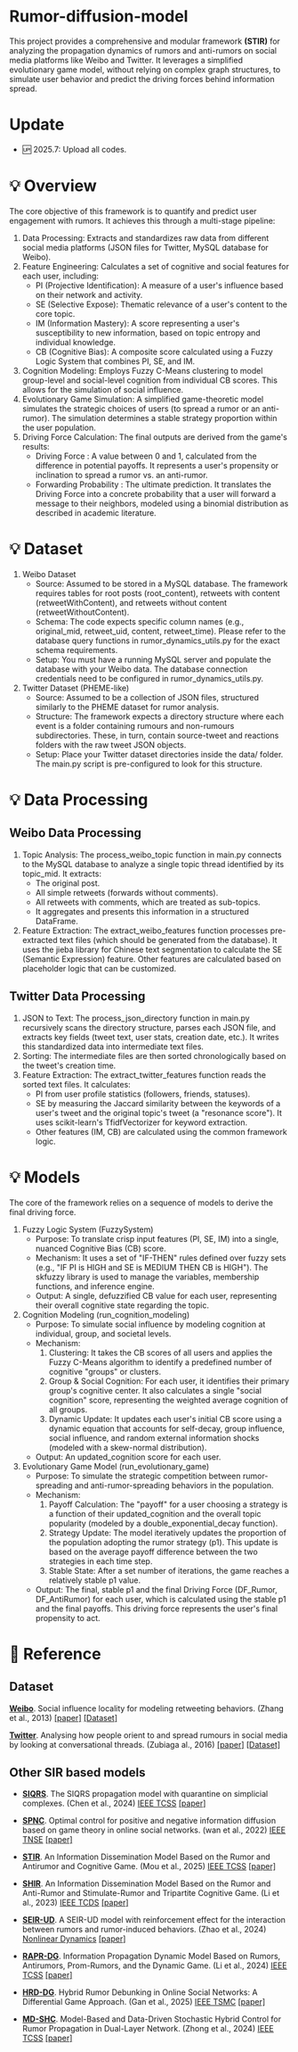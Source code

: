 # Rumor-diffusion-model
This project provides a comprehensive and modular framework **(STIR)** for analyzing the propagation dynamics of rumors and anti-rumors on social media platforms like Weibo and Twitter. It leverages a simplified evolutionary game model, without relying on complex graph structures, to simulate user behavior and predict the driving forces behind information spread.

# Update
- :up: 2025.7: Upload all codes.

# :bulb: Overview
The core objective of this framework is to quantify and predict user engagement with rumors. It achieves this through a multi-stage pipeline:
1. Data Processing: Extracts and standardizes raw data from different social media platforms (JSON files for Twitter, MySQL database for Weibo).
2. Feature Engineering: Calculates a set of cognitive and social features for each user, including:
    - PI (Projective Identification): A measure of a user's influence based on their network and activity.
    - SE (Selective Expose): Thematic relevance of a user's content to the core topic.
    - IM (Information Mastery): A score representing a user's susceptibility to new information, based on topic entropy and individual knowledge.
    - CB (Cognitive Bias): A composite score calculated using a Fuzzy Logic System that combines PI, SE, and IM.
3. Cognition Modeling: Employs Fuzzy C-Means clustering to model group-level and social-level cognition from individual CB scores. This allows for the simulation of social influence.
4. Evolutionary Game Simulation: A simplified game-theoretic model simulates the strategic choices of users (to spread a rumor or an anti-rumor). The simulation determines a stable strategy proportion within the user population.
5. Driving Force Calculation: The final outputs are derived from the game's results:
    - Driving Force : A value between 0 and 1, calculated from the difference in potential payoffs. It represents a user's propensity or inclination to spread a rumor vs. an anti-rumor.
    - Forwarding Probability : The ultimate prediction. It translates the Driving Force into a concrete probability that a user will forward a message to their neighbors, modeled using a binomial distribution as described in academic literature.

# :bulb: Dataset
1. Weibo Dataset
    - Source: Assumed to be stored in a MySQL database. The framework requires tables for root posts (root_content), retweets with content (retweetWithContent), and retweets without content (retweetWithoutContent).
    - Schema: The code expects specific column names (e.g., original_mid, retweet_uid, content, retweet_time). Please refer to the database query functions in rumor_dynamics_utils.py for the exact schema requirements.
    - Setup: You must have a running MySQL server and populate the database with your Weibo data. The database connection credentials need to be configured in rumor_dynamics_utils.py.
2. Twitter Dataset (PHEME-like)
    - Source: Assumed to be a collection of JSON files, structured similarly to the PHEME dataset for rumor analysis.
    - Structure: The framework expects a directory structure where each event is a folder containing rumours and non-rumours subdirectories. These, in turn, contain source-tweet and reactions folders with the raw tweet JSON objects.
    - Setup: Place your Twitter dataset directories inside the data/ folder. The main.py script is pre-configured to look for this structure.

# :bulb: Data Processing
## Weibo Data Processing
1. Topic Analysis: The process_weibo_topic function in main.py connects to the MySQL database to analyze a single topic thread identified by its topic_mid. It extracts:
    - The original post.
    - All simple retweets (forwards without comments).
    - All retweets with comments, which are treated as sub-topics.
    - It aggregates and presents this information in a structured DataFrame.
2. Feature Extraction: The extract_weibo_features function processes pre-extracted text files (which should be generated from the database). It uses the jieba library for Chinese text segmentation to calculate the SE (Semantic Expression) feature. Other features are calculated based on placeholder logic that can be customized.

## Twitter Data Processing
1. JSON to Text: The process_json_directory function in main.py recursively scans the directory structure, parses each JSON file, and extracts key fields (tweet text, user stats, creation date, etc.). It writes this standardized data into intermediate text files.
2. Sorting: The intermediate files are then sorted chronologically based on the tweet's creation time.
3. Feature Extraction: The extract_twitter_features function reads the sorted text files. It calculates:
    - PI from user profile statistics (followers, friends, statuses).
    - SE by measuring the Jaccard similarity between the keywords of a user's tweet and the original topic's tweet (a "resonance score"). It uses scikit-learn's TfidfVectorizer for keyword extraction.
    - Other features (IM, CB) are calculated using the common framework logic.

# :bulb: Models
The core of the framework relies on a sequence of models to derive the final driving force.
1. Fuzzy Logic System (FuzzySystem)
    - Purpose: To translate crisp input features (PI, SE, IM) into a single, nuanced Cognitive Bias (CB) score.
    - Mechanism: It uses a set of "IF-THEN" rules defined over fuzzy sets (e.g., "IF PI is HIGH and SE is MEDIUM THEN CB is HIGH"). The skfuzzy library is used to manage the variables, membership functions, and inference engine.
    - Output: A single, defuzzified CB value for each user, representing their overall cognitive state regarding the topic.
2. Cognition Modeling (run_cognition_modeling)
    - Purpose: To simulate social influence by modeling cognition at individual, group, and societal levels.
    - Mechanism:
        1. Clustering: It takes the CB scores of all users and applies the Fuzzy C-Means algorithm to identify a predefined number of cognitive "groups" or clusters.
        2. Group & Social Cognition: For each user, it identifies their primary group's cognitive center. It also calculates a single "social cognition" score, representing the weighted average cognition of all groups.
        3. Dynamic Update: It updates each user's initial CB score using a dynamic equation that accounts for self-decay, group influence, social influence, and random external information shocks (modeled with a skew-normal distribution).
    - Output: An updated_cognition score for each user.
3. Evolutionary Game Model (run_evolutionary_game)
    - Purpose: To simulate the strategic competition between rumor-spreading and anti-rumor-spreading behaviors in the population.
    - Mechanism:
        1. Payoff Calculation: The "payoff" for a user choosing a strategy is a function of their updated_cognition and the overall topic popularity (modeled by a double_exponential_decay function).
        2. Strategy Update: The model iteratively updates the proportion of the population adopting the rumor strategy (p1). This update is based on the average payoff difference between the two strategies in each time step.
        3. Stable State: After a set number of iterations, the game reaches a relatively stable p1 value.
    - Output: The final, stable p1 and the final Driving Force (DF_Rumor, DF_AntiRumor) for each user, which is calculated using the stable p1 and the final payoffs. This driving force represents the user's final propensity to act.

# :ledger: Reference 
## Dataset
**<u>Weibo</u>**. Social influence locality
for modeling retweeting behaviors. (Zhang et al., 2013) [[paper]](https://keg.cs.tsinghua.edu.cn/jietang/publications/IJCAI13-Zhang-et-al-social-influence-locality.pdf) [[Dataset]](https://www.aminer.cn/influencelocality)

**<u>Twitter</u>**. Analysing how people orient to and spread rumours in social media by looking at conversational threads. (Zubiaga  al., 2016) [[paper]](https://journals.plos.org/plosone/article?id=10.1371/journal.pone.0150989) [[Dataset]](https://figshare.com/articles/dataset/PHEME_rumour_scheme_dataset_journalism_use_case/2068650/2)

## Other SIR based models

- **<u>SIQRS</u>**. The SIQRS propagation model with quarantine on simplicial complexes. (Chen et al., 2024)  <u>IEEE TCSS</u> [[paper]](https://ieeexplore.ieee.org/abstract/document/10418977/)

- **<u>SPNC</u>**. Optimal control for positive and negative information diffusion based on game theory in online social networks. (wan et al., 2022) <u>IEEE TNSE</u> [[paper]](https://ieeexplore.ieee.org/abstract/document/9915429/)

- **<u>STIR</u>**. An Information Dissemination Model Based on the Rumor and Antirumor and Cognitive Game. (Mou et al., 2025) <u>IEEE TCSS</u> [[paper]](https://ieeexplore.ieee.org/abstract/document/10843969/)

- **<u>SHIR</u>**. An Information Dissemination Model Based on the Rumor and Anti-Rumor and Stimulate-Rumor and Tripartite Cognitive Game. (Li et al., 2023) <u>IEEE TCDS</u> [[paper]](https://ieeexplore.ieee.org/abstract/document/9839301/)

- **<u>SEIR-UD</u>**. A SEIR-UD model with reinforcement effect for the interaction between rumors and rumor-induced behaviors. (Zhao et al., 2024) <u>Nonlinear Dynamics</u> [[paper]](https://link.springer.com/article/10.1007/s11071-024-09613-9)

- **<u>RAPR-DG</u>**. Information Propagation Dynamic Model Based on Rumors, Antirumors, Prom-Rumors, and the Dynamic Game. (Li et al., 2024) <u>IEEE TCSS</u> [[paper]](https://ieeexplore.ieee.org/abstract/document/10713453/)

- **<u>HRD-DG</u>**. Hybrid Rumor Debunking in Online Social Networks: A Differential Game Approach. (Gan et al., 2025) <u>IEEE TSMC</u> [[paper]](https://ieeexplore.ieee.org/abstract/document/10849987/)

- **<u>MD-SHC</u>**. Model-Based and Data-Driven Stochastic Hybrid Control for Rumor Propagation in Dual-Layer Network. (Zhong et al., 2024) <u>IEEE TCSS</u> [[paper]](https://ieeexplore.ieee.org/abstract/document/10746235/)





